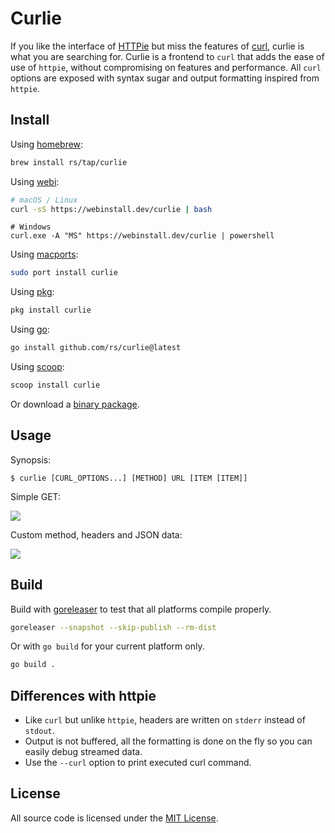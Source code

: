# Curlie

If you like the interface of [HTTPie](https://httpie.org) but miss the features of [curl](https://curl.haxx.se), curlie is what you are searching for. Curlie is a frontend to `curl` that adds the ease of use of `httpie`, without compromising on features and performance. All `curl` options are exposed with syntax sugar and output formatting inspired from `httpie`.

## Install

Using [homebrew](https://brew.sh/):

```sh
brew install rs/tap/curlie
```

Using [webi](https://webinstall.dev/curlie/):

```sh
# macOS / Linux
curl -sS https://webinstall.dev/curlie | bash
```

```pwsh
# Windows
curl.exe -A "MS" https://webinstall.dev/curlie | powershell
```

Using [macports](https://www.macports.org):

```sh
sudo port install curlie
```

Using [pkg](https://man.freebsd.org/pkg/8):

```sh
pkg install curlie
```

Using [go](https://golang.org/):

```sh
go install github.com/rs/curlie@latest
```

Using [scoop](https://scoop.sh/):

```sh
scoop install curlie
```

Or download a [binary package](https://github.com/rs/curlie/releases/latest).

## Usage

Synopsis:

    $ curlie [CURL_OPTIONS...] [METHOD] URL [ITEM [ITEM]]

Simple GET:

![](doc/get.png)

Custom method, headers and JSON data:

![](doc/put.png)

## Build

Build with [goreleaser](https://goreleaser.com) to test that all platforms compile properly.

```sh
goreleaser --snapshot --skip-publish --rm-dist
```

Or with `go build` for your current platform only.

```sh
go build .
```

## Differences with httpie

* Like `curl` but unlike `httpie`, headers are written on `stderr` instead of `stdout`.
* Output is not buffered, all the formatting is done on the fly so you can easily debug streamed data.
* Use the `--curl` option to print executed curl command.

## License

All source code is licensed under the [MIT License](https://raw.github.com/rs/curlie/master/LICENSE).
